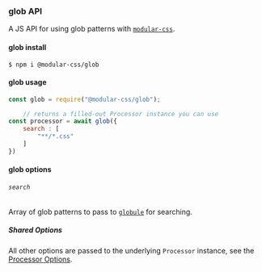 ### glob API

A JS API for using glob patterns with [`modular-css`](https://github.com/tivac/modular-css).

#### glob install

`$ npm i @modular-css/glob`

#### glob usage

```js
const glob = require("@modular-css/glob");

    // returns a filled-out Processor instance you can use
const processor = await glob({
    search : [
        "**/*.css"
    ]
})
```

#### glob options

###### `search`

Array of glob patterns to pass to [`globule`](https://www.npmjs.com/package/globule) for searching.

##### Shared Options

All other options are passed to the underlying `Processor` instance, see the [Processor Options](#processor-options).
